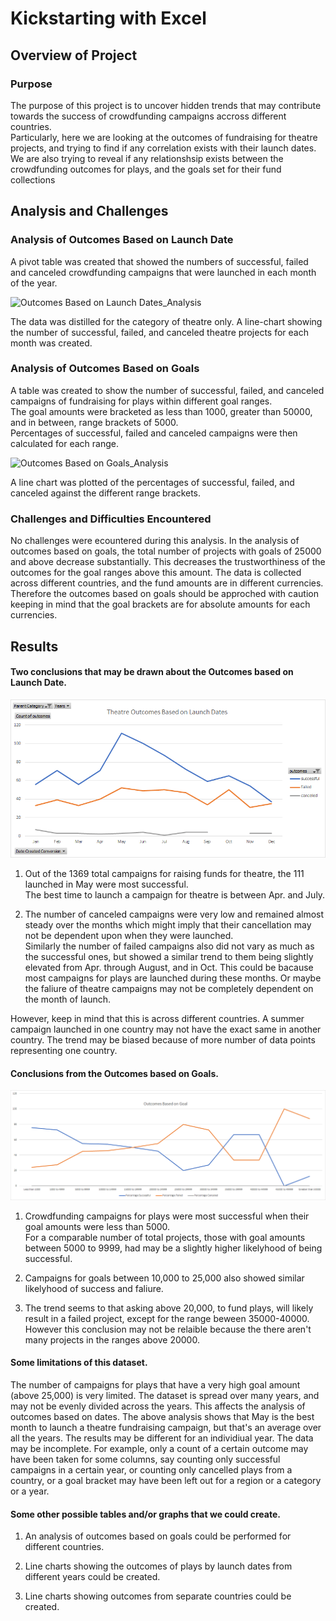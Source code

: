 # Kickstarting with Excel


## Overview of Project

### Purpose

The purpose of this project is to uncover hidden trends that may contribute towards the success of crowdfunding campaigns accross different countries.\
Particularly, here we are looking at the outcomes of fundraising for theatre projects, and trying to find if any correlation exists with their launch dates.\
We are also trying to reveal if any relationshsip exists between the crowdfunding outcomes for plays, and the goals set for their fund collections


## Analysis and Challenges

### Analysis of Outcomes Based on Launch Date

A pivot table was created that showed the numbers of successful, failed and canceled crowdfunding campaigns that were launched in each month of the year.

![Outcomes Based on Launch Dates_Analysis](https://user-images.githubusercontent.com/71800628/116613660-93d06600-a8fe-11eb-9ea1-8bd1887c40c4.png)

The data was distilled for the category of theatre only. A line-chart showing the number of successful, failed, and canceled theatre projects for each month was created.


### Analysis of Outcomes Based on Goals

A table was created to show the number of successful, failed, and canceled campaigns of fundraising for plays within different goal ranges.\
The goal amounts were bracketed as less than 1000, greater than 50000, and in between, range brackets of 5000.\
Percentages of successful, failed and canceled campaigns were then calculated for each range.  

![Outcomes Based on Goals_Analysis](https://user-images.githubusercontent.com/71800628/116613334-29b7c100-a8fe-11eb-8144-6a7b9e07ab5c.png)

A line chart was plotted of the percentages of successful, failed, and canceled against the different range brackets. 


### Challenges and Difficulties Encountered
No challenges were ecountered during this analysis.
In the analysis of outcomes based on goals, the total number of projects with goals of 25000 and above decrease substantially. This decreases the trustworthiness of the outcomes for the goal ranges above this amount.
The data is collected across different countries, and the fund amounts are in different currencies. Therefore the outcomes based on goals should be approched with caution keeping in mind that the goal brackets are for absolute amounts for each currencies. 



## Results

#### Two conclusions that may be drawn about the Outcomes based on Launch Date.

![Outcomes Based on Launch Dates](https://github.com/Subhangi-G/kickstarter-analysis/blob/main/resources/Theatre_Outcomes_vs_Launch.png)

1) Out of the 1369 total campaigns for raising funds for theatre, the 111 launched in May were most successful.\
The best time to launch a campaign for theatre is between Apr. and July. 

2) The number of canceled campaigns were very low and remained almost steady over the months which might imply that their cancellation may not be dependent upon when they were launched.\
Similarly the number of failed campaigns also did not vary as much as the successful ones, but showed a similar trend to them being slightly elevated from Apr. through August, and in Oct. This could be bacause most campaigns for plays are launched during these months. Or maybe the faliure of theatre campaigns may not be completely dependent on the month of launch.

However, keep in mind that this is across different countries. A summer campaign launched in one country may not have the exact same in another country. The trend may be biased because of more number of data points representing one country.


#### Conclusions from the Outcomes based on Goals.

![Outcomes Based on Goals](https://github.com/Subhangi-G/kickstarter-analysis/blob/main/resources/Outcomes_vs_Goals.png)

1) Crowdfunding campaigns for plays were most successful when their goal amounts were less than 5000.\
For a comparable number of total projects, those with goal amounts between 5000 to 9999, had may be a slightly higher likelyhood of being successful.

2) Campaigns for goals between 10,000 to 25,000 also showed similar likelyhood of success and faliure. 

3) The trend seems to that asking above 20,000, to fund plays, will likely result in a failed project, except for the range beween 35000-40000. However this conclusion may not be relaible because the there aren't many projects in the ranges above 20000.



#### Some limitations of this dataset.
The number of campaigns for plays that have a very high goal amount (above 25,000) is very limited.
The dataset is spread over many years, and may not be evenly divided across the years. This affects the analysis of outcomes based on dates.
The above analysis shows that May is the best month to launch a theatre fundraising campaign, but that's an average over all the years. The results may be different for an individiual year.
The data may be incomplete. For example, only a count of a certain outcome may have been taken for some columns, say counting only successful campaigns in a certain year, or counting only cancelled plays from a country, or a goal bracket may have been left out for a region or a category or a year.



#### Some other possible tables and/or graphs that we could create.

1) An analysis of outcomes based on goals could be performed for different countries. 

2) Line charts showing the outcomes of plays by launch dates from different years could be created.

3) Line charts showing outcomes from separate countries could be created.
